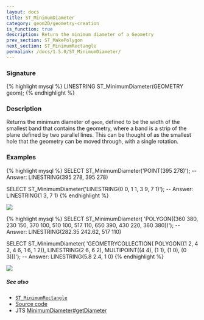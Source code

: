 ```yaml
---
layout: docs
title: ST_MinimumDiameter
category: geom2D/geometry-creation
is_function: true
description: Return the minimum diameter of a Geometry
prev_section: ST_MakePolygon
next_section: ST_MinimumRectangle
permalink: /docs/1.5.0/ST_MinimumDiameter/
---
```


### Signature

{% highlight mysql %}
LINESTRING ST_MinimumDiameter(GEOMETRY geom);
{% endhighlight %}

### Description

Returns the minimum diameter of `geom`, defined to be the width of
the smallest band that contains the geometry, where a band is a
strip of the plane defined by two parallel lines.
This can be thought of as the smallest hole that the geometry can be
moved through, with a single rotation.

### Examples

{% highlight mysql %}
SELECT ST_MinimumDiameter('POINT(395 278)');
-- Answer: LINESTRING(395 278, 395 278)

SELECT ST_MinimumDiameter('LINESTRING(0 0, 1 1, 3 9, 7 1)');
-- Answer: LINESTRING(1 3, 7 1)
{% endhighlight %}

<img class="displayed" src="../ST_MinimumDiameter_1.png"/>

{% highlight mysql %}
SELECT ST_MinimumDiameter(
            'POLYGON((360 380, 230 150, 370 100, 510 100,
                      517 110, 650 390, 430 220, 360 380))');
-- Answer: LINESTRING(282.35 242.62, 517 110)

SELECT ST_MinimumDiameter(
            'GEOMETRYCOLLECTION(
                POLYGON((1 2, 4 2, 4 6, 1 6, 1 2)),
                LINESTRING(2 6, 6 2),
                MULTIPOINT((4 4), (1 1), (1 0), (0 3)))');
-- Answer: LINESTRING(5.8 2.4, 1 0)
{% endhighlight %}

<img class="displayed" src="../ST_MinimumDiameter_2.png"/>

##### See also

* [`ST_MinimumRectangle`](../ST_MinimumRectangle)
* <a href="https://github.com/orbisgis/h2gis/blob/master/h2gis-functions/src/main/java/org/h2gis/functions/spatial/properties/ST_MinimumDiameter.java" target="_blank">Source code</a>
* JTS [MinimumDiameter#getDiameter][jts]

[jts]: http://tsusiatsoftware.net/jts/javadoc/com/vividsolutions/jts/algorithm/MinimumDiameter.html#getDiameter()
